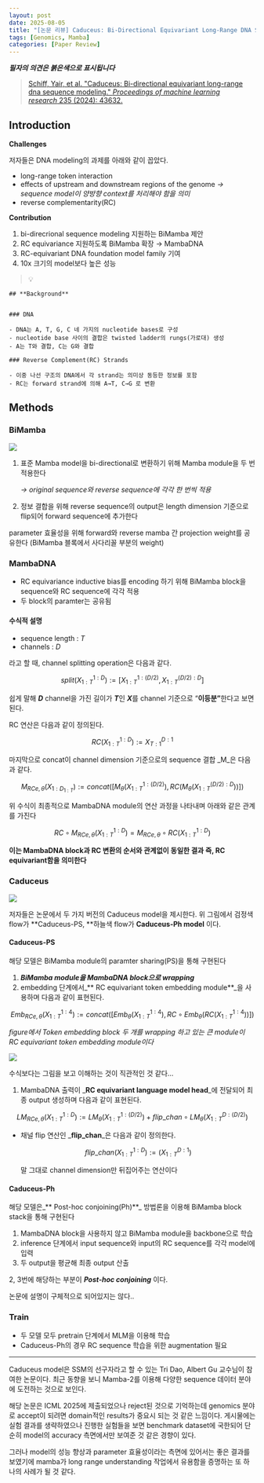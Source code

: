 ```yaml
---
layout: post
date: 2025-08-05
title: "[논문 리뷰] Caduceus: Bi-Directional Equivariant Long-Range DNA Sequence Modeling"
tags: [Genomics, Mamba]
categories: [Paper Review]
---
```


<span class="notion-red">_**필자의 의견은 붉은색으로 표시됩니다**_</span>


> [Schiff, Yair, et al. "Caduceus: Bi-directional equivariant long-range dna sequence modeling." ](https://pmc.ncbi.nlm.nih.gov/articles/PMC12189541/)[_Proceedings of machine learning research_](https://pmc.ncbi.nlm.nih.gov/articles/PMC12189541/)[ 235 (2024): 43632.](https://pmc.ncbi.nlm.nih.gov/articles/PMC12189541/)



## Introduction


**Challenges**


저자들은 DNA modeling의 과제를 아래와 같이 꼽았다.

- long-range token interaction
- effects of upstream and downstream regions of the genome 
_→ sequence model이 양방향 context를 처리해야 함을 의미_
- reverse complementarity(RC)

**Contribution**

1. bi-direcrional sequence modeling 지원하는 BiMamba 제안
1. RC equivariance 지원하도록 BiMamba 확장 → MambaDNA
1. RC-equivariant DNA foundation model family 기여
1. 10x 크기의 model보다 높은 성능

> 💡 


	## **Background**


	### DNA

	- DNA는 A, T, G, C 네 가지의 nucleotide bases로 구성
	- nucleotide base 사이의 결합은 twisted ladder의 rungs(가로대) 생성
	- A는 T와 결합, C는 G와 결합

	### Reverse Complement(RC) Strands

	- 이중 나선 구조의 DNA에서 각 strand는 의미상 동등한 정보를 포함
	- RC는 forward strand에 의해 A→T, C→G 로 변환


## Methods



### BiMamba


![](https://prod-files-secure.s3.us-west-2.amazonaws.com/542b861c-36a8-4051-84e5-8804b6728dba/2c247d59-7815-4980-99f0-8f0d21f445a7/image.png?X-Amz-Algorithm=AWS4-HMAC-SHA256&X-Amz-Content-Sha256=UNSIGNED-PAYLOAD&X-Amz-Credential=ASIAZI2LB4663ES266AX%2F20251011%2Fus-west-2%2Fs3%2Faws4_request&X-Amz-Date=20251011T050107Z&X-Amz-Expires=3600&X-Amz-Security-Token=IQoJb3JpZ2luX2VjEGUaCXVzLXdlc3QtMiJGMEQCIAyw2bBD%2Fwk1h1JwS5TjsjuNS5lbAJNRoWC3h7DFdsScAiBpf3oeM%2FFUsnHcYr8oH8UgBfBJ84JNRCfC%2BHLKVs4tcCqIBAj%2B%2F%2F%2F%2F%2F%2F%2F%2F%2F%2F8BEAAaDDYzNzQyMzE4MzgwNSIMZOoxNL2JegIFKrWPKtwD%2BV9C291x5C6CbbBburlUxDgwKsdpfSEX305BmJn2yMELS0WEgR2AjCOnf4G8%2F4C36o2cPS24avow6kMri36nZCIILpRjlYwPt1LnvQ5fytYnYgaCo%2F7QWWeJiND7Yn4lSfhq5Y26lis7jdRF8JRVO4otZmzQTPp0DfQOu%2F47w5pqUm4J7kC1tEqQeUJjsMbbCLnjow6f%2BVKtA%2BT8zbcCuCwO1iZG3duuZYde9rHkSNpyZuQvOz3s4DoP7rguIzP5ey0d4olGAAEiJpOh%2FSHwGdq%2FtPYG2x0ULytEKGAlziYBl1tx7CQKwrEBTmZexu7CdQQycyeI9SW8rGRX6PaGPnOO9LFtb%2FwMZOPJlzCbOMFeNHohk3UBZnRPCbBtqpsqp9IeGTY5lY0oSGRMI%2FPlmc88SXo5mSQBHUlkhTeORvjpnkkR90i7Vy2Miak1Rh7XbaQ8aDsFYa4fLvk7147bVKVmWFUr4cR7CvJm%2B8Ahu0LydAUeCmbe9Y1KZpjSENIrIZ2qhDwHDxeZVSvmxcX1Q7Siwv%2BCXHBl6nV5ANGSsVggZ7qaaO73B2L8NVkfi0qdgnHIrDtgcakCS5HWA6pI5dtPn0zRdobzd7d7fqnyQi875%2FlHtZt0H1y%2BOw0wrsSnxwY6pgF4LIhsOKSvnHyFDdnggcH4XOabsfsDr1r8R25zGiG15rS%2BrMqs9%2FaaH6cFFtLHiKHoPa0ZnfYtMmwrblW%2FipnmBE2sZuJTPMnN%2F%2FMD6XJ8M4wo5%2BIJN6jsXouxi4umomHCITqKmv2%2BeNtMe56gEzCVviac3%2Fn8deVsY3%2Fe6yBh3CZCTMKjUzwl4qZoOQ8b1z0w3JjHxvUpDx%2FwD9PlT%2BwnL2RbCETk&X-Amz-Signature=d1648f7ae83e2881d7f862ab36f4a3a9cf02061ca4f065c7cd4f84fbdafb97e1&X-Amz-SignedHeaders=host&x-amz-checksum-mode=ENABLED&x-id=GetObject)

1. 표준 Mamba model을 bi-directional로 변환하기 위해 Mamba module을 두 번 적용한다

	_→ original sequence와 reverse sequence에 각각 한 번씩 적용_

1. 정보 결합을 위해 reverse sequence의 output은 length dimension 기준으로 flip되어 forward sequence에 추가한다

parameter 효율성을 위해 forward와 reverse mamba 간 projection weight를 공유한다 (BiMamba 블록에서 사다리꼴 부분의 weight)



### MambaDNA

- RC equivariance inductive bias를 encoding 하기 위해 BiMamba block을 sequence와 RC sequence에 각각 적용
- 두 block의 paramter는 공유됨


#### 수식적 설명

- sequence length : _T_
- channels : _D_

라고 할 때,  channel splitting operation은 다음과 같다.


$$
split(X^{1:D}_{1:T}):=[X^{1:(D/2)}_{1:T},X^{(D/2):D}_{1:T}]
$$


<span class="notion-red">쉽게 말해 </span><span class="notion-red">_**D**_</span><span class="notion-red"> channel을 가진 길이가 </span><span class="notion-red">_**T**_</span><span class="notion-red">인 </span><span class="notion-red">_**X**_</span><span class="notion-red">를 channel 기준으로 “</span><span class="notion-red">**이등분”**</span><span class="notion-red">한다고 보면 된다.</span>


RC 연산은 다음과 같이 정의된다.


$$
RC(X^{1:D}_{1:T}):=X^{D:1}_{T:1}
$$


마지막으로 concat이 channel dimension 기준으로의 sequence 결합 _M_은 다음과 같다.


$$
M_{RCe,\theta}(X_{1:D_{1:T}}):=concat([M_{\theta}(X^{1:(D/2)}_{1:T}),RC(M_{\theta}(X^{(D/2):D}_{1:T}))])
$$


위 수식이 최종적으로 MambaDNA module의 연산 과정을 나타내며 아래와 같은 관계를 가진다


$$
RC\circ M_{RCe,\theta}(X^{1:D}_{1:T}) = M_{RCe,\theta} \circ RC(X^{1:D}_{1:T})
$$


**이는 MambaDNA block과 RC 변환의 순서와 관계없이 동일한 결과 즉, RC equivariant함을 의미한다**



### Caduceus


![](https://prod-files-secure.s3.us-west-2.amazonaws.com/542b861c-36a8-4051-84e5-8804b6728dba/f94a60d7-8145-473b-aef9-7c68d3ec604a/image.png?X-Amz-Algorithm=AWS4-HMAC-SHA256&X-Amz-Content-Sha256=UNSIGNED-PAYLOAD&X-Amz-Credential=ASIAZI2LB4663ES266AX%2F20251011%2Fus-west-2%2Fs3%2Faws4_request&X-Amz-Date=20251011T050108Z&X-Amz-Expires=3600&X-Amz-Security-Token=IQoJb3JpZ2luX2VjEGUaCXVzLXdlc3QtMiJGMEQCIAyw2bBD%2Fwk1h1JwS5TjsjuNS5lbAJNRoWC3h7DFdsScAiBpf3oeM%2FFUsnHcYr8oH8UgBfBJ84JNRCfC%2BHLKVs4tcCqIBAj%2B%2F%2F%2F%2F%2F%2F%2F%2F%2F%2F8BEAAaDDYzNzQyMzE4MzgwNSIMZOoxNL2JegIFKrWPKtwD%2BV9C291x5C6CbbBburlUxDgwKsdpfSEX305BmJn2yMELS0WEgR2AjCOnf4G8%2F4C36o2cPS24avow6kMri36nZCIILpRjlYwPt1LnvQ5fytYnYgaCo%2F7QWWeJiND7Yn4lSfhq5Y26lis7jdRF8JRVO4otZmzQTPp0DfQOu%2F47w5pqUm4J7kC1tEqQeUJjsMbbCLnjow6f%2BVKtA%2BT8zbcCuCwO1iZG3duuZYde9rHkSNpyZuQvOz3s4DoP7rguIzP5ey0d4olGAAEiJpOh%2FSHwGdq%2FtPYG2x0ULytEKGAlziYBl1tx7CQKwrEBTmZexu7CdQQycyeI9SW8rGRX6PaGPnOO9LFtb%2FwMZOPJlzCbOMFeNHohk3UBZnRPCbBtqpsqp9IeGTY5lY0oSGRMI%2FPlmc88SXo5mSQBHUlkhTeORvjpnkkR90i7Vy2Miak1Rh7XbaQ8aDsFYa4fLvk7147bVKVmWFUr4cR7CvJm%2B8Ahu0LydAUeCmbe9Y1KZpjSENIrIZ2qhDwHDxeZVSvmxcX1Q7Siwv%2BCXHBl6nV5ANGSsVggZ7qaaO73B2L8NVkfi0qdgnHIrDtgcakCS5HWA6pI5dtPn0zRdobzd7d7fqnyQi875%2FlHtZt0H1y%2BOw0wrsSnxwY6pgF4LIhsOKSvnHyFDdnggcH4XOabsfsDr1r8R25zGiG15rS%2BrMqs9%2FaaH6cFFtLHiKHoPa0ZnfYtMmwrblW%2FipnmBE2sZuJTPMnN%2F%2FMD6XJ8M4wo5%2BIJN6jsXouxi4umomHCITqKmv2%2BeNtMe56gEzCVviac3%2Fn8deVsY3%2Fe6yBh3CZCTMKjUzwl4qZoOQ8b1z0w3JjHxvUpDx%2FwD9PlT%2BwnL2RbCETk&X-Amz-Signature=047a9bfd706e1d2ef901301aeaedeb11bebf36f958efe8c47e0f47796a80eac6&X-Amz-SignedHeaders=host&x-amz-checksum-mode=ENABLED&x-id=GetObject)


저자들은 논문에서 두 가지 버전의 Caduceus model을 제시한다. 위 그림에서 검정색 flow가 **Caduceus-PS, **하늘색 flow가 **Caduceus-Ph model** 이다.



#### Caduceus-PS


해당 모델은 BiMamba module의 paramter sharing(PS)을 통해 구현된다

1. _**BiMamba module을 MambaDNA block으로 wrapping**_
1. embedding 단계에서_** RC equivariant token embedding module**_을 사용하며 다음과 같이 표현된다.

$$
Emb_{RCe,\theta}(X^{1:4}_{1:T}):=concat([Emb_{\theta}(X^{1:4}_{1:T}),RC \circ Emb_{\theta}(RC(X^{1:4}_{1:T}))])
$$


_figure에서 Token embedding block 두 개를 wrapping 하고 있는 큰 module이 RC equivariant token embedding module이다_


![](https://prod-files-secure.s3.us-west-2.amazonaws.com/542b861c-36a8-4051-84e5-8804b6728dba/b175e4da-71eb-4e91-8c23-a06dabe673c9/image.png?X-Amz-Algorithm=AWS4-HMAC-SHA256&X-Amz-Content-Sha256=UNSIGNED-PAYLOAD&X-Amz-Credential=ASIAZI2LB4663ES266AX%2F20251011%2Fus-west-2%2Fs3%2Faws4_request&X-Amz-Date=20251011T050108Z&X-Amz-Expires=3600&X-Amz-Security-Token=IQoJb3JpZ2luX2VjEGUaCXVzLXdlc3QtMiJGMEQCIAyw2bBD%2Fwk1h1JwS5TjsjuNS5lbAJNRoWC3h7DFdsScAiBpf3oeM%2FFUsnHcYr8oH8UgBfBJ84JNRCfC%2BHLKVs4tcCqIBAj%2B%2F%2F%2F%2F%2F%2F%2F%2F%2F%2F8BEAAaDDYzNzQyMzE4MzgwNSIMZOoxNL2JegIFKrWPKtwD%2BV9C291x5C6CbbBburlUxDgwKsdpfSEX305BmJn2yMELS0WEgR2AjCOnf4G8%2F4C36o2cPS24avow6kMri36nZCIILpRjlYwPt1LnvQ5fytYnYgaCo%2F7QWWeJiND7Yn4lSfhq5Y26lis7jdRF8JRVO4otZmzQTPp0DfQOu%2F47w5pqUm4J7kC1tEqQeUJjsMbbCLnjow6f%2BVKtA%2BT8zbcCuCwO1iZG3duuZYde9rHkSNpyZuQvOz3s4DoP7rguIzP5ey0d4olGAAEiJpOh%2FSHwGdq%2FtPYG2x0ULytEKGAlziYBl1tx7CQKwrEBTmZexu7CdQQycyeI9SW8rGRX6PaGPnOO9LFtb%2FwMZOPJlzCbOMFeNHohk3UBZnRPCbBtqpsqp9IeGTY5lY0oSGRMI%2FPlmc88SXo5mSQBHUlkhTeORvjpnkkR90i7Vy2Miak1Rh7XbaQ8aDsFYa4fLvk7147bVKVmWFUr4cR7CvJm%2B8Ahu0LydAUeCmbe9Y1KZpjSENIrIZ2qhDwHDxeZVSvmxcX1Q7Siwv%2BCXHBl6nV5ANGSsVggZ7qaaO73B2L8NVkfi0qdgnHIrDtgcakCS5HWA6pI5dtPn0zRdobzd7d7fqnyQi875%2FlHtZt0H1y%2BOw0wrsSnxwY6pgF4LIhsOKSvnHyFDdnggcH4XOabsfsDr1r8R25zGiG15rS%2BrMqs9%2FaaH6cFFtLHiKHoPa0ZnfYtMmwrblW%2FipnmBE2sZuJTPMnN%2F%2FMD6XJ8M4wo5%2BIJN6jsXouxi4umomHCITqKmv2%2BeNtMe56gEzCVviac3%2Fn8deVsY3%2Fe6yBh3CZCTMKjUzwl4qZoOQ8b1z0w3JjHxvUpDx%2FwD9PlT%2BwnL2RbCETk&X-Amz-Signature=3a72fb1bda0284c162470783bf0be87608661139bba8d5656315bf031ab9d0d2&X-Amz-SignedHeaders=host&x-amz-checksum-mode=ENABLED&x-id=GetObject)


<span class="notion-red">수식보다는 그림을 보고 이해하는 것이 직관적인 것 같다…</span>

1. MambaDNA 출력이 _**RC equivariant language model head**_에 전달되어 최종 output 생성하며 다음과 같이 표현된다.

$$
LM_{RCe,\theta}(X^{1:D}_{1:T}):= LM_{\theta}(X^{1:(D/2)}_{1:T})+flip\_chan\circ LM_{\theta}(X^{D:(D/2)}_{1:T})
$$

- 채널 flip 연산인 _**flip\_chan**_은 다음과 같이 정의한다.

	$$
	flip\_chan(X^{1:D}_{1:T}):=(X^{D:1}_{1:T})
	$$


	말 그대로 channel dimension만 뒤집어주는 연산이다



#### Caduceus-Ph


해당 모델은_** Post-hoc conjoining(Ph)**_ 방법론을 이용해 BiMamba block stack을 통해 구현된다

1. MambaDNA block을 사용하지 않고 BiMamba module을 backbone으로 학습
1. inference 단계에서 input sequence와 input의 RC sequence를 각각 model에 입력
1. 두 output을 평균해 최종 output 산출

2, 3번에 해당하는 부분이 _**Post-hoc conjoining**_ 이다.


<span class="notion-red">논문에 설명이 구체적으로 되어있지는 않다..</span>



### Train

- 두 모델 모두 pretrain 단계에서 MLM을 이용해 학습
- Caduceus-Ph의 경우 RC sequence 학습을 위한 augmentation 필요

---


<span class="notion-red">Caduceus model은 SSM의 선구자라고 할 수 있는 Tri Dao, Albert Gu 교수님이 참여한 논문이다. 최근 동향을 보니 Mamba-2를 이용해 다양한 sequence 데이터 분야에 도전하는 것으로 보인다.</span>


<span class="notion-red">해당 논문은 ICML 2025에 제출되었으나 reject된 것으로 기억하는데 genomics 분야로 accept이 되려면 domain적인 results가 중요시 되는 것 같은 느낌이다. 게시물에는 실험 결과를 생략하였으나 진행한 실험들을 보면 benchmark dataset에 국한되어 단순히 model의 accuracy 측면에서만 보여준 것 같은 경향이 있다.</span>


<span class="notion-red">그러나 model의 성능 향상과 parameter 효율성이라는 측면에 있어서는 좋은 결과를 보였기에 mamba가 long range understanding 작업에서 유용함을 증명하는 또 하나의 사례가 될 것 같다.</span>


